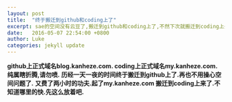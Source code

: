 ```yaml
---
layout: post
title:  "终于搬迁到github和coding上了"
excerpt: sae的空间没有云豆了,搬迁到github和coding上了,不然下次就搬迁到coding上去,-_-....
date:   2016-05-07 22:54:00 +0800
author: Luke
categories: jekyll update
---
```


**github上正式域名blog.kanheze.com.
coding上正式域名my.kanheze.com.
纯属瞎折腾,请勿喷.**
**历经一天一夜的时间终于搬迁到github上了.再也不用操心空间问题了.**
**又费了两小时的功夫.起了my.kanheze.com 搬迁到coding上来了.不知道哪里的快.先这么放着吧.**